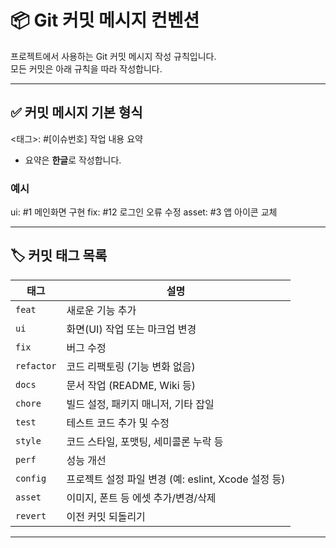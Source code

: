 # 📦 Git 커밋 메시지 컨벤션

프로젝트에서 사용하는 Git 커밋 메시지 작성 규칙입니다.  
모든 커밋은 아래 규칙을 따라 작성합니다.

---

## ✅ 커밋 메시지 기본 형식

<태그>: #[이슈번호] 작업 내용 요약

- 요약은 **한글**로 작성합니다.

### 예시
ui: #1 메인화면 구현
fix: #12 로그인 오류 수정
asset: #3 앱 아이콘 교체

---

## 🏷️ 커밋 태그 목록

| 태그        | 설명                                          |
|-------------|---------------------------------------------|
| `feat`       | 새로운 기능 추가                              |
| `ui`         | 화면(UI) 작업 또는 마크업 변경                |
| `fix`        | 버그 수정                                    |
| `refactor`   | 코드 리팩토링 (기능 변화 없음)                 |
| `docs`       | 문서 작업 (README, Wiki 등)                     |
| `chore`      | 빌드 설정, 패키지 매니저, 기타 잡일               |
| `test`       | 테스트 코드 추가 및 수정                        |
| `style`      | 코드 스타일, 포맷팅, 세미콜론 누락 등               |
| `perf`       | 성능 개선                                    |
| `config`     | 프로젝트 설정 파일 변경 (예: eslint, Xcode 설정 등) |
| `asset`      | 이미지, 폰트 등 에셋 추가/변경/삭제                |
| `revert`     | 이전 커밋 되돌리기                            |

---
